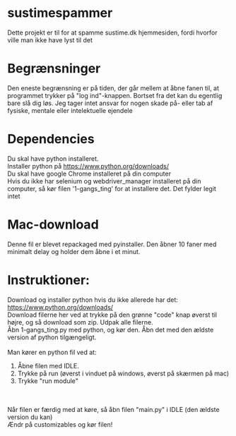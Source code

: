 # sustimespammer
Dette projekt er til for at spamme sustime.dk hjemmesiden, fordi hvorfor ville man ikke have lyst til det
# Begrænsninger
Den eneste begrænsning er på tiden, der går mellem at åbne fanen til, at programmet trykker på "log ind"-knappen. Bortset fra det kan du egentlig bare slå dig løs. Jeg tager intet ansvar for nogen skade på- eller tab af fysiske, mentale eller intelektuelle ejendele

# Dependencies
Du skal have python installeret.
<br />
Installer python på https://www.python.org/downloads/
<br />
Du skal have google Chrome installeret på din computer
<br />
Hvis du ikke har selenium og webdriver_manager installeret på din computer, så kør filen '1-gangs_ting' for at installere det. Det fylder legit intet

# Mac-download
Denne fil er blevet repackaged med pyinstaller. Den åbner 10 faner med minimalt delay og holder dem åbne i et minut.

# Instruktioner:
Download og installer python hvis du ikke allerede har det: https://www.python.org/downloads/
<br />
Download filerne her ved at trykke på den grønne "code" knap øverst til højre, og så download som zip. Udpak alle filerne.
<br />
Åbn 1-gangs_ting.py med python, og kør den. Åbn det med den ældste version af python tilgængeligt.
<br />
<br />
Man kører en python fil ved at:
<br />
1) Åbne filen med IDLE. <br />
2) Trykke på run (øverst i vinduet på windows, øverst på skærmen på mac) <br />
3) Trykke "run module"
<br />
<br />
Når filen er færdig med at køre, så åbn filen "main.py" i IDLE (den ældste version du kan)
<br />
Ændr på customizables og kør filen!

